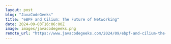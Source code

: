 ```yaml
---
layout: post
blog: "JavaCodeGeeks"
title: "eBPF and Cilium: The Future of Networking"
date: 2024-09-03T16:06:00Z
image: images/javacodegeeks.png
remote_url: "https://www.javacodegeeks.com/2024/09/ebpf-and-cilium-the-future-of-networking.html"
---
```


